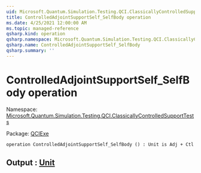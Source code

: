 ```yaml
---
uid: Microsoft.Quantum.Simulation.Testing.QCI.ClassicallyControlledSupportTests.ControlledAdjointSupportSelf_SelfBody
title: ControlledAdjointSupportSelf_SelfBody operation
ms.date: 4/25/2021 12:00:00 AM
ms.topic: managed-reference
qsharp.kind: operation
qsharp.namespace: Microsoft.Quantum.Simulation.Testing.QCI.ClassicallyControlledSupportTests
qsharp.name: ControlledAdjointSupportSelf_SelfBody
qsharp.summary: ''
---
```


# ControlledAdjointSupportSelf_SelfBody operation

Namespace: [Microsoft.Quantum.Simulation.Testing.QCI.ClassicallyControlledSupportTests](xref:Microsoft.Quantum.Simulation.Testing.QCI.ClassicallyControlledSupportTests)

Package: [QCIExe](https://nuget.org/packages/QCIExe)




```qsharp
operation ControlledAdjointSupportSelf_SelfBody () : Unit is Adj + Ctl
```


## Output : [Unit](xref:microsoft.quantum.qsharp.valueliterals#unit-literal)

